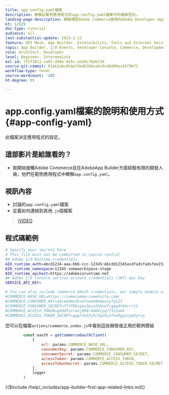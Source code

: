 ```yaml
---
title: app.config.yaml檔案
description: 瞭解此範例應用程式的app.config.yaml檔案中的檔案型別。
landing-page-description: 瞭解搭配Adobe Commerce使用的Adobe Developer App Builder以及app.config.yaml中的檔案型別。
kt: 12929
doc-type: tutorial
audience: all
last-substantial-update: 2023-3-13
feature: API Mesh, App Builder, Extensibility, Tools and External Services, Backend Development
topic: App Builder, I/O Events, Developer Console, Commerce, Development, Integrations
role: Architect, Developer
level: Beginner, Intermediate
exl-id: ff5f1811-ca93-494e-8e5c-a5e0c7bb673d
source-git-commit: 01eb2abc854e7de4b3bbca9c0cd4d09ec43f9bf2
workflow-type: tm+mt
source-wordcount: '105'
ht-degree: 0%

---
```


# app.config.yaml檔案的說明和使用方式 {#app-config-yaml}

此檔案決定應用程式的設定。

## 這部影片是給誰看的？

* 剛開始接觸Adobe Commerce且在AdobeApp Builder方面經驗有限的開發人員，他們在範例應用程式中瞭解`app.config.yaml`。

## 視訊內容

* 討論的`app.config.yaml`檔案
* 定義如何連結到其他`.js`個檔案

>[!VIDEO](https://video.tv.adobe.com/v/3430842?quality=12&learn=on&captions=chi_hant)

## 程式碼範例

```bash
# Specify your secrets here
# This file must not be committed to source control
## Adobe I/O Runtime credentials
AIO_runtime_auth=abcd1234-aaa-bbb-ccc-12345:Abcdd12345asdfadsfadsfee2323232323232
AIO_runtime_namespace=12345-someworkspace-stage
AIO_runtime_apihost=https://adobeioruntime.net
## Adobe I/O Console service account credentials (JWT) Api Key
SERVICE_API_KEY=

# You can also include commerce OAuth credentials, our sample module will use the following example credentials:
#COMMERCE_BASE_URL=https://somecommercewebsite.com/
#COMMERCE_CONSUMER_KEY=abcebdme5bvafnemk0mdeeiyfq123
#COMMERCE_CONSUMER_SECRET=ffff86sqws3pss5hhuofiqgq4t04rrr11
#COMMERCE_ACCESS_TOKEN=gdddfccronj098r4m04zyq773s5o64
#COMMERCE_ACCESS_TOKEN_SECRET=ggg7nb19jhr5gi9jzfan9ggzipe8yrus
```

您可以在檔案`actions/commerce.index.js`中看到這些靜態值正用於範例模組

```javascript
        const oauth = getCommerceOauthClient(
            {
                url: params.COMMERCE_BASE_URL,
                consumerKey: params.COMMERCE_CONSUMER_KEY,
                consumerSecret: params.COMMERCE_CONSUMER_SECRET,
                accessToken: params.COMMERCE_ACCESS_TOKEN,
                accessTokenSecret: params.COMMERCE_ACCESS_TOKEN_SECRET
            },
            logger
        )
```

{{$include /help/_includes/app-builder-first-app-related-links.md}}

